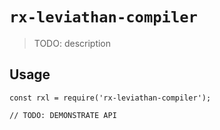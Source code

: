 # `rx-leviathan-compiler`

> TODO: description

## Usage

```
const rxl = require('rx-leviathan-compiler');

// TODO: DEMONSTRATE API
```
